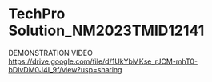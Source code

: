 # TechPro Solution_NM2023TMID12141
DEMONSTRATION VIDEO https://drive.google.com/file/d/1UkYbMKse_rJCM-mhT0-bDlvDM0J4I_9f/view?usp=sharing
